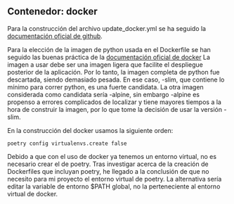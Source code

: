 ## Contenedor: docker

Para la construcción del archivo update_docker.yml se ha seguido la [documentación oficial de github](https://docs.github.com/es/actions/publishing-packages/publishing-docker-images).

Para la elección de la imagen de python usada en el Dockerfile se han seguido las buenas práctica de la [documentación oficial de docker](https://docs.docker.com/language/python/build-images/)
La imagen a usar debe ser una imagen ligera que facilite el despliegue posterior de la aplicación. Por lo tanto, la imagen completa de python fue descartada, siendo demasiado pesada. En ese caso, -slim, que contiene lo mínimo para correr python, es una fuerte candidata. 
La otra imagen considerada como candidata sería -alpine, sin embargo -alpine es propenso a errores complicados de localizar y tiene mayores tiempos a la hora de construir la imagen, por lo que tome la decisión de usar la versión -slim.

En la construcción del docker usamos la siguiente orden: 
```shell
poetry config virtualenvs.create false
```

Debido a que con el uso de docker ya tenemos un entorno virtual, no es necesario crear el de poetry. Tras investigar acerca de la creación de Dockerfiles que incluyan poetry, he llegado a la conclusión de que no necesito para mi proyecto el entorno virtual de poetry.
La alternativa sería editar la variable de entorno $PATH global, no la perteneciente al entorno virtual de docker.